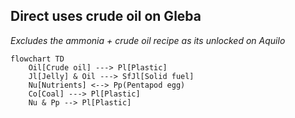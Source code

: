 ## Direct uses crude oil on Gleba

_Excludes the ammonia + crude oil recipe as its unlocked on Aquilo_

```mermaid
flowchart TD
    Oil[Crude oil] ---> Pl[Plastic]
    Jl[Jelly] & Oil ---> SfJl[Solid fuel]
    Nu[Nutrients] <--> Pp(Pentapod egg)
    Co[Coal] ---> Pl[Plastic]
    Nu & Pp --> Pl[Plastic]
```
